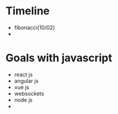 # Timeline
* fibonacci(10/02)
* 

# Goals with javascript
- react js
- angular js
- vue js
- websockets
- node js
- 
